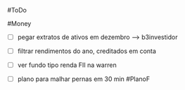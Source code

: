 #ToDo 

#Money 
- [ ] pegar extratos de ativos em dezembro --> b3investidor
- [ ] filtrar rendimentos do ano, creditados em conta
- [ ] ver fundo tipo renda FII na warren



- [ ] plano para malhar pernas em 30 min #PlanoF 
